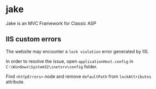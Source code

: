 # jake
Jake is an MVC Framework for Classic ASP

## IIS custom errors
The website may encounter a `lock violation` error generated by IIS.

In order to resolve the issue, open `applicationHost.config` in `C:\Windows\System32\inetsrv\config` folder.

Find `<httpErrors>` node and remove `defaultPath` from `lockAttributes` attribute.